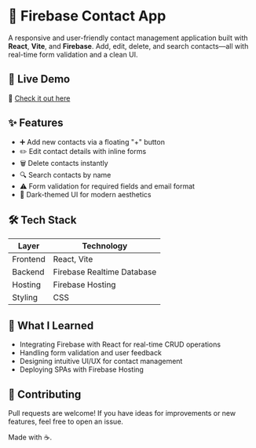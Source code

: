 # 📇 Firebase Contact App

A responsive and user-friendly contact management application built with **React**, **Vite**, and **Firebase**. Add, edit, delete, and search contacts—all with real-time form validation and a clean UI.

## 🚀 Live Demo

🔗 [Check it out here](https://contact-fbccc.web.app) 

## ✨ Features

- ➕ Add new contacts via a floating "+" button
- ✏️ Edit contact details with inline forms
- 🗑️ Delete contacts instantly
- 🔍 Search contacts by name
- ⚠️ Form validation for required fields and email format
- 🌙 Dark-themed UI for modern aesthetics

## 🛠️ Tech Stack

| Layer       | Technology        |
|------------|-------------------|
| Frontend    | React, Vite       |
| Backend     | Firebase Realtime Database |
| Hosting     | Firebase Hosting  |
| Styling     | CSS               |


## 🧠 What I Learned
- Integrating Firebase with React for real-time CRUD operations
- Handling form validation and user feedback
- Designing intuitive UI/UX for contact management
- Deploying SPAs with Firebase Hosting
  
## 🤝 Contributing
Pull requests are welcome! If you have ideas for improvements or new features, feel free to open an issue.

Made with ☕.

